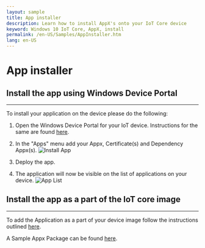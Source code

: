 ```yaml
---
layout: sample  
title: App installer
description: Learn how to install AppX's onto your IoT Core device
keyword: Windows 10 IoT Core, AppX, install
permalink: /en-US/Samples/AppInstaller.htm
lang: en-US
---  
```


# App installer

## Install the app using Windows Device Portal
___

To install your application on the device please do the following:

1. Open the Windows Device Portal for your IoT device. Instructions for the same are found [here](https://developer.microsoft.com/en-us/windows/iot/docs/deviceportal).

2. In the "Apps" menu add your Appx, Certificate(s) and Dependency Appx(s).
 ![Install App]({{site.baseurl}}/Resources/images/AppInstaller/InstallApp.png)

3. Deploy the app.

4. The application will now be visible on the list of applications on your device.
 ![App List]({{site.baseurl}}/Resources/images/DevicePortal/AppList.png)


## Install the app as a part of the IoT core image   
___

To add the Application as a part of your device image follow the instructions outlined [here](https://msdn.microsoft.com/en-us/windows/hardware/commercialize/manufacture/iot/deploy-your-app-with-a-standard-board).

A Sample Appx Package can be found [here](https://github.com/ms-iot/iot-adk-addonkit/tree/develop/Source-arm/Packages/Appx.Main).
